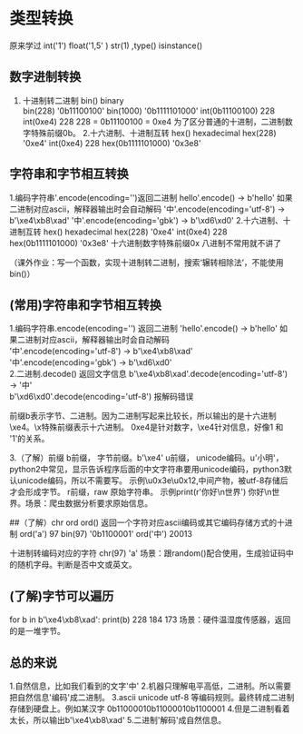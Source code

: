 类型转换
===
原来学过 int('1')   float('1,5' )   str(1) ,type()  isinstance() 
## 数字进制转换
1. 十进制转二进制 bin()   binary   
bin(228)  '0b11100100'
bin(1000)  '0b1111101000'
int(0b11100100)   228
int(0xe4)   228
228 = 0b11100100 = 0xe4
为了区分普通的十进制，二进制数字特殊前缀0b。
2.十六进制、十进制互转   hex()   hexadecimal
hex(228)   '0xe4'
int(0xe4)  228
hex(0b1111101000)    '0x3e8'
## 字符串和字节相互转换
1.编码字符串'.encode(encoding='')返回二进制
hello'.encode() → b'hello'  如果二进制对应ascii，解释器输出时会自动解码
'中'.encode(encoding='utf-8') → b'\xe4\xb8\xad'
'中'.encode(encoding='gbk') → b'\xd6\xd0'
2.十六进制、十进制互转  hex() hexadecimal
hex(228)    '0xe4'
int(0xe4)    228
hex(0b1111101000)   '0x3e8'
十六进制数字特殊前缀0x
八进制不常用就不讲了

（课外作业：写一个函数，实现十进制转二进制，搜索‘辗转相除法’，不能使用bin()）


## (常用)字符串和字节相互转换 
1.编码字符串.encode(encoding='')  返回二进制 
'hello'.encode() → b'hello'   如果二进制对应ascii，解释器输出时会自动解码  
'中'.encode(encoding='utf-8')  → b'\xe4\xb8\xad'  
'中'.encode(encoding='gbk') → b'\xd6\xd0'  
2.二进制.decode()  返回文字信息
b'\xe4\xb8\xad'.decode(encoding='utf-8')  → '中'  
b'\xd6\xd0'.decode(encoding='utf-8')  报解码错误  

前缀b表示字节、二进制。因为二进制写起来比较长，所以输出的是十六进制\xe4。\x特殊前缀表示十六进制。
0xe4是针对数字，\xe4针对信息，好像1 和 '1'的关系。

3.（了解）前缀
b前缀， 字节前缀。b'\xe4'
u前缀， unicode编码。u'小明'，python2中常见，显示告诉程序后面的中文字符串要用unicode编码，python3默认unicode编码，所以不需要写。
示例\u0x3e\u0x12,中间产物，被utf-8存储后才会形成字节。
r前缀，raw 原始字符串。 示例print(r'你好\n世界')
你好\n世界。场景：爬虫数据分析要求原始信息。

##（了解）chr ord
ord()  返回一个字符对应ascii编码或其它编码存储方式的十进制
ord('a')   97
bin(97)   '0b1100001'
ord('中')   20013

十进制转编码对应的字符
chr(97)   'a'
场景：跟random()配合使用，生成验证码中的随机字母。判断是否中文或英文。

## (了解)字节可以遍历
for b in b'\xe4\xb8\xad':
    print(b) 
228
184
173
场景：硬件温湿度传感器，返回的是一堆字节。

## 总的来说
1.自然信息，比如我们看到的文字'中'
2.机器只理解电平高低，二进制。所以需要把自然信息'编码'成二进制。
3.ascii unicode utf-8 等编码规则。最终转成二进制存储到硬盘上。例如某汉字  0b11000010b11000010b1100001
4.但是二进制看着太长，所以输出b'\xe4\xb8\xad'
5.二进制'解码'成自然信息。
